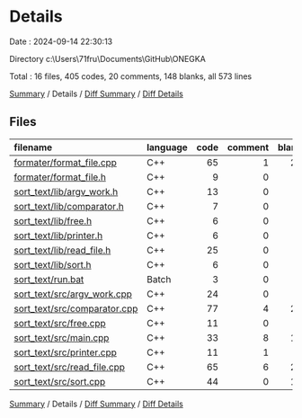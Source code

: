 # Details

Date : 2024-09-14 22:30:13

Directory c:\\Users\\71fru\\Documents\\GitHub\\ONEGKA

Total : 16 files,  405 codes, 20 comments, 148 blanks, all 573 lines

[Summary](results.md) / Details / [Diff Summary](diff.md) / [Diff Details](diff-details.md)

## Files
| filename | language | code | comment | blank | total |
| :--- | :--- | ---: | ---: | ---: | ---: |
| [formater/format_file.cpp](/formater/format_file.cpp) | C++ | 65 | 1 | 25 | 91 |
| [formater/format_file.h](/formater/format_file.h) | C++ | 9 | 0 | 4 | 13 |
| [sort_text/lib/argv_work.h](/sort_text/lib/argv_work.h) | C++ | 13 | 0 | 6 | 19 |
| [sort_text/lib/comparator.h](/sort_text/lib/comparator.h) | C++ | 7 | 0 | 3 | 10 |
| [sort_text/lib/free.h](/sort_text/lib/free.h) | C++ | 6 | 0 | 3 | 9 |
| [sort_text/lib/printer.h](/sort_text/lib/printer.h) | C++ | 6 | 0 | 3 | 9 |
| [sort_text/lib/read_file.h](/sort_text/lib/read_file.h) | C++ | 25 | 0 | 8 | 33 |
| [sort_text/lib/sort.h](/sort_text/lib/sort.h) | C++ | 6 | 0 | 3 | 9 |
| [sort_text/run.bat](/sort_text/run.bat) | Batch | 3 | 0 | 0 | 3 |
| [sort_text/src/argv_work.cpp](/sort_text/src/argv_work.cpp) | C++ | 24 | 0 | 6 | 30 |
| [sort_text/src/comparator.cpp](/sort_text/src/comparator.cpp) | C++ | 77 | 4 | 27 | 108 |
| [sort_text/src/free.cpp](/sort_text/src/free.cpp) | C++ | 11 | 0 | 3 | 14 |
| [sort_text/src/main.cpp](/sort_text/src/main.cpp) | C++ | 33 | 8 | 14 | 55 |
| [sort_text/src/printer.cpp](/sort_text/src/printer.cpp) | C++ | 11 | 1 | 5 | 17 |
| [sort_text/src/read_file.cpp](/sort_text/src/read_file.cpp) | C++ | 65 | 6 | 23 | 94 |
| [sort_text/src/sort.cpp](/sort_text/src/sort.cpp) | C++ | 44 | 0 | 15 | 59 |

[Summary](results.md) / Details / [Diff Summary](diff.md) / [Diff Details](diff-details.md)